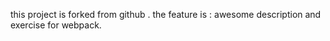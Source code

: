 this project is forked from github . the feature is : awesome description and exercise for webpack.
